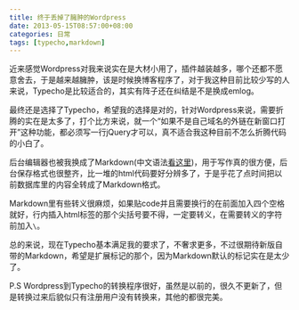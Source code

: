```yaml
---
title: 终于丢掉了臃肿的Wordpress
date: 2013-05-15T08:57:00+08:00
categories: 日常
tags: [typecho,markdown]
---
```


近来感觉Wordpress对我来说实在是大材小用了，插件越装越多，哪个还都不愿意舍去，于是越来越臃肿，该是时候换博客程序了，对于我这种目前比较少写的人来说，Typecho是比较适合的，其实有阵子还在纠结是不是换成emlog。

最终还是选择了Typecho，希望我的选择是对的，针对Wordpress来说，需要折腾的实在是太多了，打个比方来说，就一个“如果不是自己域名的外链在新窗口打开”这种功能，都必须写一行jQuery才可以，真不适合我这种目前不怎么折腾代码的小白了。

后台编辑器也被我换成了Markdown(中文语法[看这里](http://markdown.tw/))，用于写作真的很方便，后台保存格式也很整齐，比一堆的html代码要好分辨多了，于是乎花了点时间把以前数据库里的内容全转成了Markdown格式。

Markdown里有些转义很麻烦，如果贴code并且需要换行的在前面加入四个空格就好，行内插入html标签的那个尖括号要不得，一定要转义，在需要转义的字符前加入`\`。<!--more-->

总的来说，现在Typecho基本满足我的要求了，不奢求更多，不过很期待新版自带的Markdown，希望是扩展标记的那个，因为Markdown默认的标记实在是太少了。

P.S Wordpress到Typecho的转换程序很好，虽然是以前的，很久不更新了，但是转换过来后貌似只有注册用户没有转换来，其他的都很完美。
